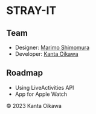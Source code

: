 # STRAY-IT

## Team
- Designer: [Marimo Shimomura](https://www.nanosuke.net)
- Developer: [Kanta Oikawa](https://www.kantacky.com)

## Roadmap
- Using LiveActivities API
- App for Apple Watch

&copy; 2023 Kanta Oikawa
